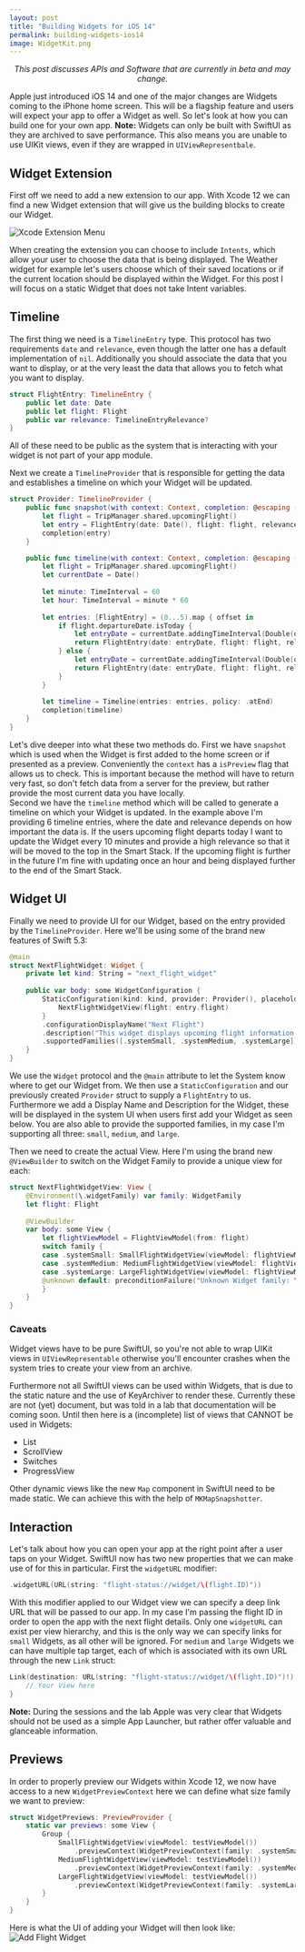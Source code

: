 ```yaml
---
layout: post
title: "Building Widgets for iOS 14"
permalink: building-widgets-ios14
image: WidgetKit.png
---
```


<p style="text-align:center;font-style: italic;">This post discusses APIs and Software that are currently in beta and may change.</p>

Apple just introduced iOS 14 and one of the major changes are Widgets coming to the iPhone home screen. This will be a flagship feature and users will expect your app to offer a Widget as well. So let's look at how you can build one for your own app. **Note:** Widgets can only be built with SwiftUI as they are archived to save performance. This also means you are unable to use UIKit views, even if they are wrapped in `UIViewRepresentbale`.

## Widget Extension
First off we need to add a new extension to our app. With Xcode 12 we can find a new Widget extension that will give us the building blocks to create our Widget.

![Xcode Extension Menu](./assets/images/Widgets/WidgetExtension.jpeg)

When creating the extension you can choose to include `Intents`, which allow your user to choose the data that is being displayed. The Weather widget for example let's users choose which of their saved locations or if the current location should be displayed within the Widget. For this post I will focus on a static Widget that does not take Intent variables.

## Timeline
The first thing we need is a `TimelineEntry` type. This protocol has two requirements `date` and `relevance`, even though the latter one has a default implementation of `nil`. Additionally you should associate the data that you want to display, or at the very least the data that allows you to fetch what you want to display.

```swift
struct FlightEntry: TimelineEntry {
    public let date: Date
    public let flight: Flight
    public var relevance: TimelineEntryRelevance?
}
``` 
All of these need to be public as the system that is interacting with your widget is not part of your app module.

Next we create a `TimelineProvider` that is responsible for getting the data and establishes a timeline on which your Widget will be updated.

```swift
struct Provider: TimelineProvider {
    public func snapshot(with context: Context, completion: @escaping (FlightEntry) -> ()) {
        let flight = TripManager.shared.upcomingFlight()
        let entry = FlightEntry(date: Date(), flight: flight, relevance: .init(score: flight.departureDate.isToday ? 50 : 500))
        completion(entry)
    }

    public func timeline(with context: Context, completion: @escaping (Timeline<Entry>) -> ()) {
        let flight = TripManager.shared.upcomingFlight()
        let currentDate = Date()
        
        let minute: TimeInterval = 60
        let hour: TimeInterval = minute * 60
        
        let entries: [FlightEntry] = (0...5).map { offset in
            if flight.departureDate.isToday {
                let entryDate = currentDate.addingTimeInterval(Double(offset) * 10 * minute)
                return FlightEntry(date: entryDate, flight: flight, relevance: .init(score: 50))
            } else {
                let entryDate = currentDate.addingTimeInterval(Double(offset) * hour)
                return FlightEntry(date: entryDate, flight: flight, relevance: .init(score: 500))
            }
        }
        
        let timeline = Timeline(entries: entries, policy: .atEnd)
        completion(timeline)
    }
}
```

Let's dive deeper into what these two methods do. First we have `snapshot` which is used when the Widget is first added to the home screen or if presented as a preview. Conveniently the `context` has a `isPreview` flag that allows us to check. This is important because the method will have to return very fast, so don't fetch data from a server for the preview, but rather provide the most current data you have locally.  
Second we have the `timeline` method which will be called to generate a timeline on which your Widget is updated. In the example above I'm providing 6 timeline entries, where the date and relevance depends on how important the data is. If the users upcoming flight departs today I want to update the Widget every 10 minutes and provide a high relevance so that it will be moved to the top in the Smart Stack. If the upcoming flight is further in the future I'm fine with updating once an hour and being displayed further to the end of the Smart Stack.

## Widget UI 
Finally we need to provide UI for our Widget, based on the entry provided by the `TimelineProvider`. Here we'll be using some of the brand new features of Swift 5.3:

```swift
@main
struct NextFlightWidget: Widget {
    private let kind: String = "next_flight_widget"
	
    public var body: some WidgetConfiguration {
        StaticConfiguration(kind: kind, provider: Provider(), placeholder: PlaceholderView()) { entry in
            NextFlightWidgetView(flight: entry.flight)
        }
        .configurationDisplayName("Next Flight")
        .description("This widget displays upcoming flight information.")
        .supportedFamilies([.systemSmall, .systemMedium, .systemLarge])
    }
}
```

We use the `Widget` protocol and the `@main` attribute to let the System know where to get our Widget from. We then use a `StaticConfiguration` and our previously created `Provider` struct to supply a `FlightEntry` to us. Furthermore we add a Display Name and Description for the Widget, these will be displayed in the system UI when users first add your Widget as seen below. You are also able to provide the supported families, in my case I'm supporting all three: `small`, `medium`, and `large`.

Then we need to create the actual View. Here I'm using the brand new `@ViewBuilder` to switch on the Widget Family to provide a unique view for each:
```swift
struct NextFlightWidgetView: View {
    @Environment(\.widgetFamily) var family: WidgetFamily
    let flight: Flight
	
    @ViewBuilder
    var body: some View {
        let flightViewModel = FlightViewModel(from: flight)
        switch family {
        case .systemSmall: SmallFlightWidgetView(viewModel: flightViewModel)
        case .systemMedium: MediumFlightWidgetView(viewModel: flightViewModel)
        case .systemLarge: LargeFlightWidgetView(viewModel: flightViewModel)
        @unknown default: preconditionFailure("Unknown Widget family: \(family)")
        }
    }
}
```
 
### Caveats 
Widget views have to be pure SwiftUI, so you're not able to wrap UIKit views in `UIViewRepresentable` otherwise you'll encounter crashes when the system tries to create your view from an archive.   

Furthermore not all SwiftUI views can be used within Widgets, that is due to the static nature and the use of KeyArchiver to render these. Currently these are not (yet) document, but was told in a lab that documentation will be coming soon. Until then here is a (incomplete) list of views that CANNOT be used in Widgets:  
- List 
- ScrollView
- Switches
- ProgressView  

Other dynamic views like the new `Map` component in SwiftUI need to be made static. We can achieve this with the help of `MKMapSnapshotter`.

## Interaction
Let's talk about how you can open your app at the right point after a user taps on your Widget. SwiftUI now has two new properties that we can make use of for this in particular. First the `widgetURL` modifier:
```swift
.widgetURL(URL(string: "flight-status://widget/\(flight.ID)"))
```
With this modifier applied to our Widget view we can specify a deep link URL that will be passed to our app. In my case I'm passing the flight ID in order to open the app with the next flight details. Only one `widgetURL` can exist per view hierarchy, and this is the only way we can specify links for `small` Widgets, as all other will be ignored. For `medium` and `large` Widgets we can have multiple tap target, each of which is associated with its own URL through the new `Link` struct:
```swift
Link(destination: URL(string: "flight-status://widget/\(flight.ID)")!) {
    // Your View here
}
```
**Note:** During the sessions and the lab Apple was very clear that Widgets should not be used as a simple App Launcher, but rather offer valuable and glanceable information.

## Previews
In order to properly preview our Widgets within Xcode 12, we now have access to a new `WidgetPreviewContext` here we can define what size family we want to preview:  
```swift
struct WidgetPreviews: PreviewProvider {
    static var previews: some View {
        Group {
            SmallFlightWidgetView(viewModel: testViewModel())
                .previewContext(WidgetPreviewContext(family: .systemSmall))
            MediumFlightWidgetView(viewModel: testViewModel())
                .previewContext(WidgetPreviewContext(family: .systemMedium))
            LargeFlightWidgetView(viewModel: testViewModel())
                .previewContext(WidgetPreviewContext(family: .systemLarge))
        }
    }
}
```

Here is what the UI of adding your Widget will then look like:
![Add Flight Widget](./assets/images/Widgets/AddWidget.jpeg)
